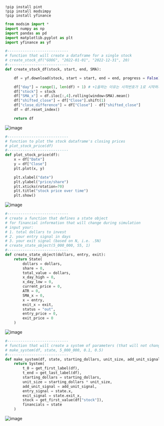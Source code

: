 ```
!pip install pint
!pip install modsimpy
!pip install yfinance

```

```python
from modsim import *
import numpy as np
import pandas as pd
import matplotlib.pyplot as plt
import yfinance as yf

```

```python
#----------------------------
# function that will create a dataframe for a single stock
# create_stock_df("GOOG", "2022-01-01", "2022-12-31", 20)
#----------------------------
def create_stock_df(stock, start, end, SMA):

    df = yf.download(stock, start = start, end = end, progress = False)

    df["day"] = range(1, len(df) + 1) # +1을하는 이유는 시작번호가 1로 시작하기 때문이다.
    df["stock"] = stock
    df["SMA_x"] = df.iloc[:,4].rolling(window=SMA).mean()
    df["shifted_close"] = df["Close"].shift(1)
    df["close_difference"] = df["Close"] - df["shifted_close"]
    df = df.reset_index()

    return df

```
![image](https://user-images.githubusercontent.com/102650331/186828637-1bc7b7ea-4af9-41fc-bfd4-79e80595aa2e.png)

```python
#----------------------------
# function to plot the stock dataframe's closing prices
# plot_stock_price(df)
#----------------------------
def plot_stock_price(df):
    x = df["Date"]
    y = df["Close"]
    plt.plot(x, y)

    plt.xlabel("date")
    plt.ylabel("price/share")
    plt.xticks(rotation=70)
    plt.title("stock price over time")
    plt.show()

```
![image](https://user-images.githubusercontent.com/102650331/186828695-90612b18-59a9-401a-8003-c481686a911d.png)

```python
#----------------------------
# create a function that defines a state object
# for financial information that will change during simulation
# input your:
# 1. total dollars to invest
# 2. your entry signal in days
# 3. your exit signal (based on N, i.e. .5N)
# create_state_object(5_000_000, 55, 1)
#----------------------------
def create_state_object(dollars, entry, exit):
    return State(
        dollars = dollars,
        share = 0,
        total_value = dollars,
        x_day_high = 0,
        x_day_low = 0,
        current_price = 0,
        ATR = 0,
        SMA_x = 0,
        x = entry,
        exit_x = exit,
        status = "out",
        entry_price = 0,
        exit_price = 0
    )

```
![image](https://user-images.githubusercontent.com/102650331/186829513-83eff2e4-f2dd-4987-8dce-09f5cdee73f1.png)

```python
#----------------------------
# function that will create a system of parameters (that will not change during simulation)
# make_system(df, state, 5_000_000, 0.1, 0.5)
#----------------------------
def make_system(df, state, starting_dollars, unit_size, add_unit_signal):
    return System(
        t_0 = get_first_label(df),
        t_end = get_last_label(df),
        starting_dollars = starting_dollars,
        unit_size = starting_dollars * unit_size,
        add_unit_signal = add_unit_signal,
        entry_signal = state.x,
        exit_signal = state.exit_x,
        stock = get_first_value(df["stock"]),
        financials = state
    )

```
![image](https://user-images.githubusercontent.com/102650331/186850770-17bd924c-d1bf-48e8-8538-392a3a375e11.png)

